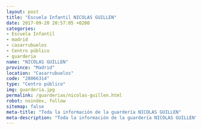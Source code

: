 ```yaml
---
layout: post
title: "Escuela Infantil NICOLAS GUILLEN"
date: 2017-09-20 20:57:05 +0200
categories:
- Escuela Infantil
- madrid
- casarrubuelos
- Centro público
- guarderia
name: "NICOLAS GUILLEN"
province: "Madrid"
location: "Casarrubuelos"
code: "28066314"
type: "Centro público"
img: guarderia.jpg
permalink: /guarderias/nicolas-guillen.html
robot: noindex, follow
sitemap: false
meta-title: "Toda la información de la guardería NICOLAS GUILLEN"
meta-description: "Toda la información de la guardería NICOLAS GUILLEN"
---
```

